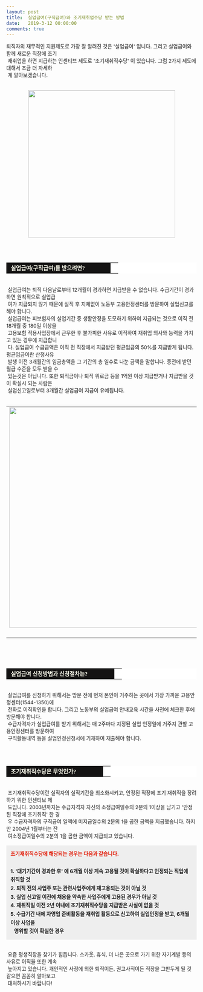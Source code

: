 ```yaml
---
layout: post
title:  실업급여(구직급여)와 조기재취업수당 받는 방법
date:   2019-3-12 00:00:00
comments: true
---
```




<span style="font-size: 10pt;">퇴직자의 재무적인 지원제도로 가장 잘 알려진 것은 '실업급여' 입니다. </span><span style="font-size: 10pt;">그리고 실업급여와 함께 새로운 직장에&nbsp;조기<br>&nbsp;재취업을 하면 지급하는 인센티브 제도로 '조기재취직수당' 이 있습니다. </span><span style="font-size: 10pt;">그럼&nbsp;2가지 제도에 대해서 조금 더 자세하<br>&nbsp;게 알아보겠습니다</span>.<br><br><div class="imageblock center" style="text-align: center; clear: both;"><span data-url="https://t1.daumcdn.net/cfile/tistory/18471C144C35F5E905?download" data-lightbox="lightbox"><img width="389" height="315" style="height: auto; cursor: pointer; max-width: 100%;" alt="" src="https://t1.daumcdn.net/cfile/tistory/18471C144C35F5E905" filename="개털려.jpg" filemime="image/jpeg"></span></div><br><br><span style="font-size: 10pt;"><br></span> <table width="99%" bgcolor="#ffffff" cellspacing="1" cellpadding="2"><tbody><tr><td width="260" bgcolor="#141313" style-="border-bottom:#141313 1px solid; border-left:#141313 1px solid; border-top:#141313 1px solid; &#13;&#10;border-right:#141313 1px solid"><span style="color: rgb(0, 0, 0); font-family: 맑은 고딕, dotum, verdana; font-size: 11pt;"><strong><span syle="font-size:11pt"><font color="#fffff0">&nbsp;실업급여(구직급여)를 받으려면?</font></span></strong></span></td><td style="border-width: 0px 0px 1px; border-style: solid; border-color: rgb(255, 255, 255) rgb(255, 255, 255) rgb(20, 19, 19);"><span style="font-size: 11pt;"><font color="#000000">&nbsp;</font></span></td></tr></tbody></table><br><span style="font-size: 10pt;">&nbsp;실업급여는 퇴직 다음날로부터 12개월이 경과하면 지급받을 수 없습니다. 수급기간이 경과하면 원칙</span><span style="font-size: 10pt;">적으로 실업급<br>&nbsp;여가 지급되지 않기 때문에 실직 후 지체없이 노동부 고용안정센터를 방문하여 실업신</span><span style="font-size: 10pt;">고를 해야 합니다. <br> &nbsp;실업급여는 피보험자의 실업기간 중 생활안정을 도모하기 위하여 지급되는 것으로 </span><span style="font-size: 10pt;">이직 전 18개월 중 180일 이상을<br>&nbsp;고용보험 적용사업장에서 근무한 후 불가피한 사유로 이직하여 재취</span><span style="font-size: 10pt;">업 의사와 능력을 가지고 있는 경우에 지급합니<br>&nbsp;다.</span><span style="font-size: 10pt;">&nbsp;실업급여 수급금액은 이직 전 직장에서 지급받던 평균임금의 50%를 지급받게 됩니다. 평균임금이란 </span><span style="font-size: 10pt;">산정사유 <br>&nbsp;발생 이전 3개월간의 임금총액을 그 기간의 총 일수로 나눈 금액을 말합니다. 종전에 받던 </span><span style="font-size: 10pt;">월급 수준을 모두 받을 수<br>&nbsp;있는것은 아닙니다. 또한 퇴직금이나 퇴직 위로금 등을 1억원 이상 지급받</span><span style="font-size: 10pt;">거나 지급받을 것이 확실시 되는 사람은&nbsp;<br> &nbsp;실업신고일로부터 3개월간 실업급여 지급이 유예됩니다.<br><br><div><table width="100%"><tbody><tr><td align="middle"><div class="imageblock center" style="text-align: center; clear: both;"><span data-url="https://t1.daumcdn.net/cfile/tistory/120E03134C35F6126A?download" data-lightbox="lightbox"><img width="583" height="221" style="height: auto; cursor: pointer; max-width: 100%;" alt="" src="https://t1.daumcdn.net/cfile/tistory/120E03134C35F6126A" filename="cfile29.uf@120E03134C35F6126A0D33.jpg" filemime=""></span></div></td></tr><tr><td align="middle">

 

 </td></tr></tbody></table></div><br><br><br><table width="99%" bgcolor="#ffffff" cellspacing="1" cellpadding="2"><tbody><tr><td width="270" bgcolor="#141313" style-="border-bottom:#141313 1px solid; border-left:#141313 1px solid; border-top:#141313 1px solid; &#13;&#10;border-right:#141313 1px solid"><span style="color: rgb(0, 0, 0); font-family: 맑은 고딕, dotum, verdana; font-size: 11pt;"><strong><span syle="font-size:11pt"><font color="#fffff0">&nbsp;실업급여 신청방법과 신청절차는?</font></span></strong></span></td><td style="border-width: 0px 0px 1px; border-style: solid; border-color: rgb(255, 255, 255) rgb(255, 255, 255) rgb(20, 19, 19);"><span style="font-size: 11pt;"><font color="#000000">&nbsp;</font></span></td></tr></tbody></table><br><span style="font-size: 10pt;">&nbsp;실업급여를 신청하기 위해서는 방문 전에 먼저 본인이 거주하는 곳에서 가장 가까운 고용안정센터(</span><span style="font-size: 10pt;">1544-1350)에<br>&nbsp;전화로 이직확인을 합니다. 그리고 노동부의 실업급여 안내교육 시간을 사전에 체크한 </span><span style="font-size: 10pt;">후에 방문해야 합니다. <br> &nbsp;수급자격자가 실업급여를 받기 위해서는 매 2주마다 지정된 실업 인정일에 거</span><span style="font-size: 10pt;">주지 관할 고용안정센터를 방문하여<br>&nbsp;구직활동내역 등을 실업인정신청서에 기재하여 재출해야 합니다.<br><br><br><br><table width="99%" bgcolor="#ffffff" cellspacing="1" cellpadding="2"><tbody><tr><td width="240" bgcolor="#141313" style-="border-bottom:#141313 1px solid; border-left:#141313 1px solid; border-top:#141313 1px solid; &#13;&#10;border-right:#141313 1px solid"><span style="color: rgb(0, 0, 0); font-family: 맑은 고딕, dotum, verdana; font-size: 11pt;"><strong><span syle="font-size:11pt"><font color="#fffff0">&nbsp;조기재취직수당은 무엇인가?</font></span></strong></span></td><td style="border-width: 0px 0px 1px; border-style: solid; border-color: rgb(255, 255, 255) rgb(255, 255, 255) rgb(20, 19, 19);"><span style="font-size: 11pt;"><font color="#000000">&nbsp;</font></span></td></tr></tbody></table><br> &nbsp;조기재취직수당이란 실직자의 실직기간을 최소화시키고, 안정된 직장에 조기 재취직을 장려하기 위한 인센티브 제<br>&nbsp;도입니다. 2003년까지는 수급자격자 자신의 소정급여일수의 2분의 1이상을 남기고 '안정된 직장에 조기취직' 한 경<br>&nbsp;우 수급자격자의 구직급여 일액에 미지급일수의 2분의 1을 곱한 금액을 지급했습니다. 하지만 2004년 1월부터는 잔<br>&nbsp;여소정급여일수의 2분의 1을 곱한 금액이 지급되고 있습니다.<br><br><div class="txc-textbox" style="padding: 10px; border: 1px solid rgb(238, 238, 238); border-image: none; background-color: rgb(238, 238, 238);"><div style="line-height: 1.7;"><strong><font color="#e31600">조기재취직수당에 해당되는 경우는 다음과 같습니다.<br></font></strong><br><strong>1. '대기기간이 경과한 후' 에 6개월 이상 계속 고용될 것이 확실하다고 인정되는 직업에 취직할 것<br>2. 퇴직 전의 사업주 또는 관련사업주에게 재고용되는 것이 아닐 것<br>3. 실업 신고일 이전에 채용을 약속한 사업주에게 고용된 경우가 아닐 것<br>4. 재취직일 이전 2년 이내에 조기재취직수당을 지급받은 사실이 없을 것<br>5. 수급기간 내에 자영업 준비활동을 재취업 활동으로 신고하여 실업인정을 받고, 6개월 이상 사업을<br>&nbsp;&nbsp;&nbsp;영위할 것이 확실한 경우<br></strong></div></div><br><div><p>&nbsp;요즘 평생직장을 찾기가 힘듭니다. 스카웃, 휴식, 더 나은 곳으로 가기 위한 자기계발 등의 사유로 이직율 또한 계속<br>&nbsp;높아지고 있습니다.&nbsp;개인적인 사정에 의한 퇴직이든, 권고사직이든 직장을 그만두게&nbsp;될 것 같으면&nbsp;꼼꼼히 알아보고<br>&nbsp;대처하시기 바랍니다!</p>
<p>﻿</p></div><p><br></p></span><p><div></div></p></span><p><br></p><div></div><p><br></p>